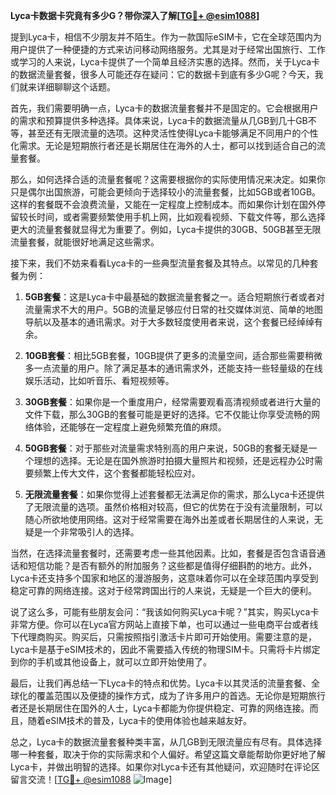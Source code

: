 **Lyca卡数据卡究竟有多少G？带你深入了解[[TG💪+ @esim1088](https://t.me/s/esim1088)]**

提到Lyca卡，相信不少朋友并不陌生。作为一款国际eSIM卡，它在全球范围内为用户提供了一种便捷的方式来访问移动网络服务。尤其是对于经常出国旅行、工作或学习的人来说，Lyca卡提供了一个简单且经济实惠的选择。然而，关于Lyca卡的数据流量套餐，很多人可能还存在疑问：它的数据卡到底有多少G呢？今天，我们就来详细聊聊这个话题。

首先，我们需要明确一点，Lyca卡的数据流量套餐并不是固定的。它会根据用户的需求和预算提供多种选择。具体来说，Lyca卡的数据流量从几GB到几十GB不等，甚至还有无限流量的选项。这种灵活性使得Lyca卡能够满足不同用户的个性化需求。无论是短期旅行者还是长期居住在海外的人士，都可以找到适合自己的流量套餐。

那么，如何选择合适的流量套餐呢？这需要根据你的实际使用情况来决定。如果你只是偶尔出国旅游，可能会更倾向于选择较小的流量套餐，比如5GB或者10GB。这样的套餐既不会浪费流量，又能在一定程度上控制成本。而如果你计划在国外停留较长时间，或者需要频繁使用手机上网，比如观看视频、下载文件等，那么选择更大的流量套餐就显得尤为重要了。例如，Lyca卡提供的30GB、50GB甚至无限流量套餐，就能很好地满足这些需求。

接下来，我们不妨来看看Lyca卡的一些典型流量套餐及其特点。以常见的几种套餐为例：

1. **5GB套餐**：这是Lyca卡中最基础的数据流量套餐之一。适合短期旅行者或者对流量需求不大的用户。5GB的流量足够应付日常的社交媒体浏览、简单的地图导航以及基本的通讯需求。对于大多数轻度使用者来说，这个套餐已经绰绰有余。

2. **10GB套餐**：相比5GB套餐，10GB提供了更多的流量空间，适合那些需要稍微多一点流量的用户。除了满足基本的通讯需求外，还能支持一些轻量级的在线娱乐活动，比如听音乐、看短视频等。

3. **30GB套餐**：如果你是一个重度用户，经常需要观看高清视频或者进行大量的文件下载，那么30GB的套餐可能是更好的选择。它不仅能让你享受流畅的网络体验，还能够在一定程度上避免频繁充值的麻烦。

4. **50GB套餐**：对于那些对流量需求特别高的用户来说，50GB的套餐无疑是一个理想的选择。无论是在国外旅游时拍摄大量照片和视频，还是远程办公时需要频繁上传大文件，这个套餐都能轻松应对。

5. **无限流量套餐**：如果你觉得上述套餐都无法满足你的需求，那么Lyca卡还提供了无限流量的选项。虽然价格相对较高，但它的优势在于没有流量限制，可以随心所欲地使用网络。这对于经常需要在海外出差或者长期居住的人来说，无疑是一个非常吸引人的选择。

当然，在选择流量套餐时，还需要考虑一些其他因素。比如，套餐是否包含语音通话和短信功能？是否有额外的附加服务？这些都是值得仔细斟酌的地方。此外，Lyca卡还支持多个国家和地区的漫游服务，这意味着你可以在全球范围内享受到稳定可靠的网络连接。这对于经常跨国出行的人来说，无疑是一个巨大的便利。

说了这么多，可能有些朋友会问：“我该如何购买Lyca卡呢？”其实，购买Lyca卡非常方便。你可以在Lyca官方网站上直接下单，也可以通过一些电商平台或者线下代理商购买。购买后，只需按照指引激活卡片即可开始使用。需要注意的是，Lyca卡是基于eSIM技术的，因此不需要插入传统的物理SIM卡。只需将卡片绑定到你的手机或其他设备上，就可以立即开始使用了。

最后，让我们再总结一下Lyca卡的特点和优势。Lyca卡以其灵活的流量套餐、全球化的覆盖范围以及便捷的操作方式，成为了许多用户的首选。无论你是短期旅行者还是长期居住在国外的人士，Lyca卡都能为你提供稳定、可靠的网络连接。而且，随着eSIM技术的普及，Lyca卡的使用体验也越来越友好。

总之，Lyca卡的数据流量套餐种类丰富，从几GB到无限流量应有尽有。具体选择哪一种套餐，取决于你的实际需求和个人偏好。希望这篇文章能帮助你更好地了解Lyca卡，并做出明智的选择。如果你对Lyca卡还有其他疑问，欢迎随时在评论区留言交流！[[TG💪+ @esim1088](https://t.me/s/esim1088) ![Image](https://i.postimg.cc/4NQfJmqS/Snipaste-2025-05-13-00-14-12.png)]